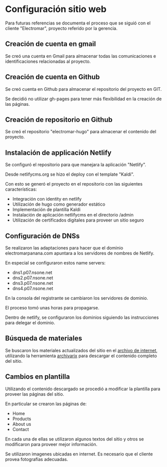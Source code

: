 Configuración sitio web
========

Para futuras referencias se documenta el proceso que se siguió con el cliente "Electromar", proyecto referido por la gerencia.


Creación de cuenta en gmail
-----

Se creó una cuenta en Gmail para almacenar todas las comunicaciones e identificaciones relacionadas al proyecto.



Creación de cuenta en Github
----

Se creó cuenta en Github para almacenar el repositorio del proyecto en GIT.

Se decidió no utilizar gh-pages para tener más flexibilidad en la creación de las páginas.


Creación de repositorio en Github
-----

Se creó el repositorio "electromar-hugo" para almacenar el contenido del proyecto.


Instalación de applicación Netlify
----

Se configuró el repositorio para que manejara la aplicación "Netlify".

Desde netlifycms.org se hizo el deploy con el template "Kaldi".  

Con esto se generó el proyecto en el repositorio con las siguientes características:
* Integración con identity en netlify
* Utilización de hugo como generador estático
* Implementación de plantilla Kaldi
* Instalación de aplicación netlifycms en el directorio /admin
* Utilización de certificados digitales para proveer un sitio seguro


Configuración de DNSs
-----

Se realizaron las adaptaciones para hacer que el dominio electromarpanana.com apuntara a los servidores de nombres de Netlify.

En especial se configuraron estos name servers:

* dns1.p07.nsone.net
* dns2.p07.nsone.net
* dns3.p07.nsone.net
* dns4.p07.nsone.net

En la consola del registrante se cambiaron los servidores de dominio.

El proceso tomó unas horas para propagarse.

Dentro de netlify, se configuraron los dominios siguiendo las instrucciones para delegar el dominio.

Búsqueda de materiales
---

Se buscaron los materiales actualizados del sitio en el [archivo de internet](https://archive.org/), utilizando la herramienta [archivarix](https://en.archivarix.com/) para descargar el contenido completo del sitio.


Cambios en plantilla
-----

Utilizando el contenido descargado se procedió a modificar la plantilla para proveer las páginas del sitio.

En particular se crearon las páginas de:
* Home
* Products
* About us
* Contact

En cada una de ellas se utilizaron algunos textos del sitio y otros se modificaron para proveer mejor información.

Se utilizaron imagenes ubicadas en internet.  Es necesario que el cliente provea fotografías adecuadas.
